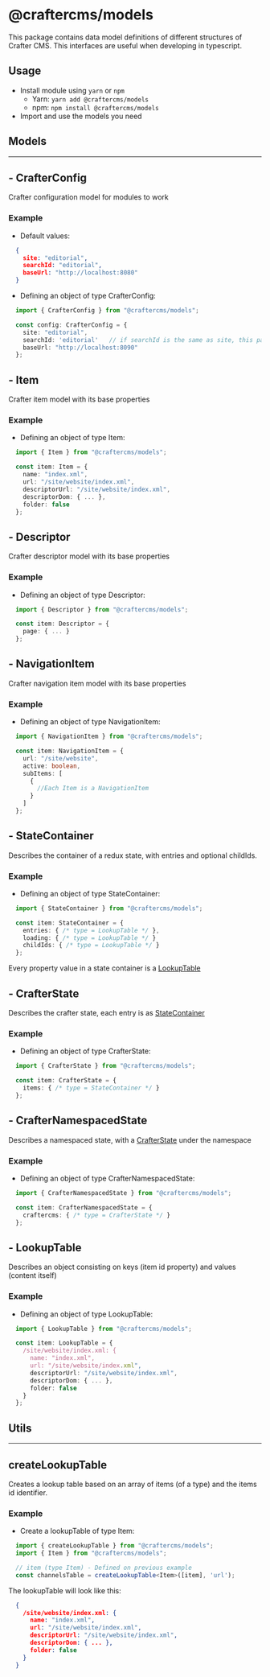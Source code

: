 # @craftercms/models

This package contains data model definitions of different structures of Crafter CMS. This interfaces are useful when developing in typescript.

## Usage

- Install module using `yarn` or `npm`
  - Yarn: `yarn add @craftercms/models`
  - npm: `npm install @craftercms/models`
- Import and use the models you need

## Models
---

## - CrafterConfig
Crafter configuration model for modules to work

### Example

- Default values:

```json
  {
    site: "editorial",
    searchId: "editorial",
    baseUrl: "http://localhost:8080"
  }
```

- Defining an object of type CrafterConfig:

```ts
  import { CrafterConfig } from "@craftercms/models";

  const config: CrafterConfig = {
    site: "editorial",
    searchId: 'editorial'   // if searchId is the same as site, this parameters is not needed
    baseUrl: "http://localhost:8090"
  };
```

## - Item
Crafter item model with its base properties

### Example

- Defining an object of type Item:

```ts
  import { Item } from "@craftercms/models";

  const item: Item = {
    name: "index.xml",
    url: "/site/website/index.xml",
    descriptorUrl: "/site/website/index.xml",
    descriptorDom: { ... },
    folder: false
  };
```

## - Descriptor
Crafter descriptor model with its base properties

### Example

- Defining an object of type Descriptor:

```ts
  import { Descriptor } from "@craftercms/models";

  const item: Descriptor = {
    page: { ... }
  };
```

## - NavigationItem
Crafter navigation item model  with its base properties

### Example

- Defining an object of type NavigationItem:

```ts
  import { NavigationItem } from "@craftercms/models";

  const item: NavigationItem = {
    url: "/site/website",
    active: boolean,
    subItems: [
      {
        //Each Item is a NavigationItem
      }
    ]
  };
```

## - StateContainer
Describes the container of a redux state, with entries and optional childIds.

### Example

- Defining an object of type StateContainer:

```ts
  import { StateContainer } from "@craftercms/models";

  const item: StateContainer = {
    entries: { /* type = LookupTable */ },
    loading: { /* type = LookupTable */ }
    childIds: { /* type = LookupTable */ }
  };
```

Every property value in a state container is a [LookupTable](#lookupTable)

## - CrafterState
Describes the crafter state, each entry is as [StateContainer](#stateContainer)

### Example

- Defining an object of type CrafterState:

```ts
  import { CrafterState } from "@craftercms/models";

  const item: CrafterState = {
    items: { /* type = StateContainer */ }
  };
```

## - CrafterNamespacedState
Describes a namespaced state, with a [CrafterState](#CrafterState) under the namespace

### Example

- Defining an object of type CrafterNamespacedState:

```ts
  import { CrafterNamespacedState } from "@craftercms/models";

  const item: CrafterNamespacedState = {
    craftercms: { /* type = CrafterState */ }
  };
```

## - LookupTable
Describes an object consisting on keys (item id property) and values (content itself)

### Example

- Defining an object of type LookupTable:

```ts
  import { LookupTable } from "@craftercms/models";

  const item: LookupTable = {
    /site/website/index.xml: {
      name: "index.xml",
      url: "/site/website/index.xml",
      descriptorUrl: "/site/website/index.xml",
      descriptorDom: { ... },
      folder: false
    }
  };
```

## Utils
---

## createLookupTable
Creates a lookup table based on an array of items (of a type) and the items id identifier.

### Example

- Create a lookupTable of type Item:

```ts
  import { createLookupTable } from "@craftercms/models";
  import { Item } from "@craftercms/models";

  // item (type Item) - Defined on previous example
  const channelsTable = createLookupTable<Item>([item], 'url');
```

The lookupTable will look like this:

```json
  {
    /site/website/index.xml: {
      name: "index.xml",
      url: "/site/website/index.xml",
      descriptorUrl: "/site/website/index.xml",
      descriptorDom: { ... },
      folder: false
    }
  }
```